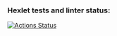### Hexlet tests and linter status:
[![Actions Status](https://github.com/nick-stepanyan/frontend-project-lvl2/workflows/hexlet-check/badge.svg)](https://github.com/nick-stepanyan/frontend-project-lvl2/actions)